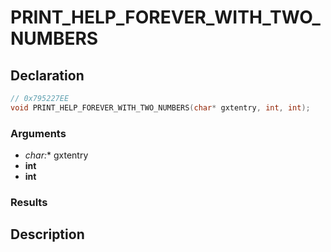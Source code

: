 # PRINT_HELP_FOREVER_WITH_TWO_NUMBERS

## Declaration
```cpp
// 0x795227EE
void PRINT_HELP_FOREVER_WITH_TWO_NUMBERS(char* gxtentry, int, int);
```

### Arguments
- **char*:** gxtentry
- **int**
- **int**

### Results

## Description
